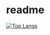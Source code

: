 # readme
[![Top Langs](https://github-readme-stats.vercel.app/api/top-langs/?username=yuvalmoryosef&layout=compact&hide=jupiterNoteBook)](https://github.com/anuraghazra/github-readme-stats)
